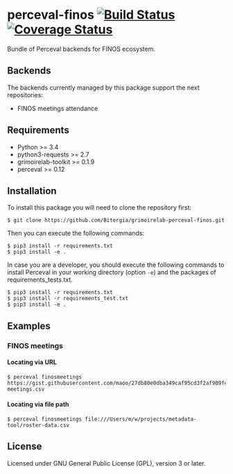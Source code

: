 # perceval-finos [![Build Status](https://travis-ci.org/Bitergia/grimoirelab-perceval-finos.svg?branch=master)](https://travis-ci.org/Bitergia/grimoirelab-perceval-finos) [![Coverage Status](https://img.shields.io/coveralls/Bitergia/grimoirelab-perceval-finos.svg)](https://coveralls.io/r/Bitergia/grimoirelab-perceval-finos?branch=master)

Bundle of Perceval backends for FINOS ecosystem.

## Backends

The backends currently managed by this package support the next repositories:

* FINOS meetings attendance

## Requirements

* Python >= 3.4
* python3-requests >= 2.7
* grimoirelab-toolkit >= 0.1.9
* perceval >= 0.12

## Installation

To install this package you will need to clone the repository first:

```
$ git clone https://github.com/Bitergia/grimoirelab-perceval-finos.git
```

Then you can execute the following commands:
```
$ pip3 install -r requirements.txt
$ pip3 install -e .
```

In case you are a developer, you should execute the following commands to install Perceval in your working directory (option `-e`) and the packages of requirements_tests.txt.
```
$ pip3 install -r requirements.txt
$ pip3 install -r requirements_test.txt
$ pip3 install -e .
```

## Examples

### FINOS meetings

#### Locating via URL

```
$ perceval finosmeetings https://gist.githubusercontent.com/maoo/27db80e0dba349caf95cd3f2af909fe8/raw/d8bdc91ed1ac2c0e5b8e0dc95d5248527c88260d/finos-meetings.csv
```

#### Locating via file path

```
$ perceval finosmeetings file:///Users/m/w/projects/metadata-tool/roster-data.csv
```

## License

Licensed under GNU General Public License (GPL), version 3 or later.
